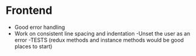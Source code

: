 # Frontend
- Good error handling
- Work on consistent line spacing and indentation
-Unset the user as an error
-TESTS (redux methods and instance methods would be good places to start)
